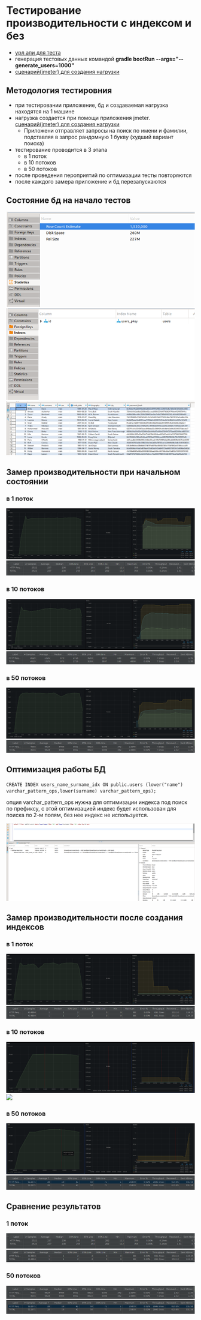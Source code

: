 # Тестирование производительности с индексом и без

* [урл апи для теста](http://localhost:8080/swagger-ui/index.html#/user/userSearchGet)
* генерация тестовых данных командой __gradle bootRun --args="--generate_users=1000"__
* [сценарий(jmeter) для создания нагрузки](search_dos.jmx)

## Методология тестировния

* при тестировании приложение, бд и создаваемая нагрузка находятся на 1 машине
* нагрузка создается при помощи приложения jmeter. [сценарий(jmeter) для создания нагрузки](search_dos.jmx)
    * Приложени отправляет запросы на поиск по имени и фамилии, подставляя в запрос рандомную 1 букву (худший вариант
      поиска)
* тестирование проводится в 3 этапа
    * в 1 поток
    * в 10 потоков
    * в 50 потоков
* после проведения пероприятий по оптимизации тесты повторяются
* после каждого замера приложение и бд перезапускаются

## Состояние бд на начало тестов

![статистика таблицы до начала работ](./db_stats_before.png "статистика таблицы до начала работ")
![индексы до начала работ](./db_index_before.png "индексы таблицы до начала работ")
![пример тестовых данных](./db_data_before.png "пример тестовых данных")

## Замер производительности при начальном состоянии

### в 1 поток

![](./graph_1_before.png)
![](./aggregate_1_before.png)

### в 10 потоков

![](./graph_10_before.png)
![](./aggregate_10_before.png)

### в 50 потоков

![](./graph_50_before.png)
![](./aggregate_50_before.png)

## Оптимизация работы БД

`CREATE INDEX users_name_surname_idx ON public.users (lower("name") varchar_pattern_ops,lower(surname) varchar_pattern_ops);`

опция varchar_pattern_ops нужна для оптимизации индекса под поиск по префиксу, с этой оптимизацией индекс будет
использован для поиска по 2-м полям, без нее индекс не используется.

![](./explain_after.png)

## Замер производительности после создания индексов

### в 1 поток

![](./graph_1_after.png)
![](./aggregate_1_after.png)

### в 10 потоков

![](./graph_10_after.png)
![](./aggregate_10_after.png)

### в 50 потоков

![](./graph_50_after.png)
![](./aggregate_50_after.png)

## Сравнение результатов

### 1 поток

![](./aggregate_1_before.png)
![](./aggregate_1_after.png)

### 50 потоков

![](./aggregate_50_before.png)
![](./aggregate_50_after.png)
